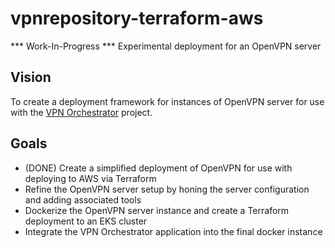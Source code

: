 # vpnrepository-terraform-aws
*** Work-In-Progress ***
Experimental deployment for an OpenVPN server

## Vision
To create a deployment framework for instances of OpenVPN server for use with the [VPN Orchestrator](https://github.com/brianvkoch/VPNOrchestrator) project.

## Goals
 - (DONE) Create a simplified deployment of OpenVPN for use with deploying to AWS via Terraform
 - Refine the OpenVPN server setup by honing the server configuration and adding associated tools
 - Dockerize the OpenVPN server instance and create a Terraform deployment to an EKS cluster
 - Integrate the VPN Orchestrator application into the final docker instance
